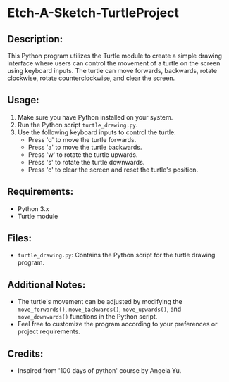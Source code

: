 # Etch-A-Sketch-TurtleProject

## Description:
This Python program utilizes the Turtle module to create a simple drawing interface where users can control the movement of a turtle on the screen using keyboard inputs. The turtle can move forwards, backwards, rotate clockwise, rotate counterclockwise, and clear the screen.

## Usage:
1. Make sure you have Python installed on your system.
2. Run the Python script `turtle_drawing.py`.
3. Use the following keyboard inputs to control the turtle:
   - Press 'd' to move the turtle forwards.
   - Press 'a' to move the turtle backwards.
   - Press 'w' to rotate the turtle upwards.
   - Press 's' to rotate the turtle downwards.
   - Press 'c' to clear the screen and reset the turtle's position.

## Requirements:
- Python 3.x
- Turtle module

## Files:
- `turtle_drawing.py`: Contains the Python script for the turtle drawing program.

## Additional Notes:
- The turtle's movement can be adjusted by modifying the `move_forwards()`, `move_backwards()`, `move_upwards()`, and `move_downwards()` functions in the Python script.
- Feel free to customize the program according to your preferences or project requirements.

## Credits:
- Inspired from '100 days of python' course by Angela Yu.
